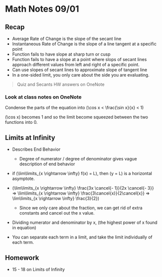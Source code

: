 # Math Notes 09/01

## Recap

- Average Rate of Change is the slope of the secant line
- Instantaneous Rate of Change is the slope of a line tangent at a specific point
- Function fails to have slope at sharp turn or cusp
- Function fails to have a slope at a point where slops of secant lines approach different values from left and right of a specific point.
- Can use slopes of secant lines to approximate slope of tangent line
- In a one-sided limit, you only care about the side you are evaluating.

> Quiz and Secants HW answers on OneNote

### Look at class notes on OneNote

Condense the parts of the equation into \(\cos x < \frac{\sin x}{x} < 1\)

\(\cos x\) becomes 1 and so the limit become squeezed between the two functions into 0.

## Limits at Infinity

- Describes End Behavior

  - Degree of numerator / degree of denominator gives vague description of end behavior

- if \(\lim\limits_{x \rightarrow \infty} f(x) = L\), then \(y = L\) is a horizontal asymptote.

- \(\lim\limits_{x \rightarrow \infty} \frac{3x \cancel{- 1}}{2x \cancel{- 3}} => \lim\limits_{x \rightarrow \infty} \frac{3\cancel{x}}{2\cancel{x}} => \lim\limits_{x \rightarrow \infty} \frac{3}{2}\)
  - Since we only care about the fraction, we can get rid of extra constants and cancel out the x value.

- Dividing numerator and denominator by x, (the highest power of x found in equation)

- You can separate each term in a limit, and take the limit individually of each term.

## Homework

- 15 - 18 on Limits of Infinity

